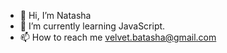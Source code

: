 - 👋 Hi, I’m Natasha
- 🌱 I’m currently learning JavaScript.
- 📫 How to reach me velvet.batasha@gmail.com

<!---
BetaBart/BetaBart is a ✨ special ✨ repository because its `README.md` (this file) appears on your GitHub profile.
You can click the Preview link to take a look at your changes.
--->
